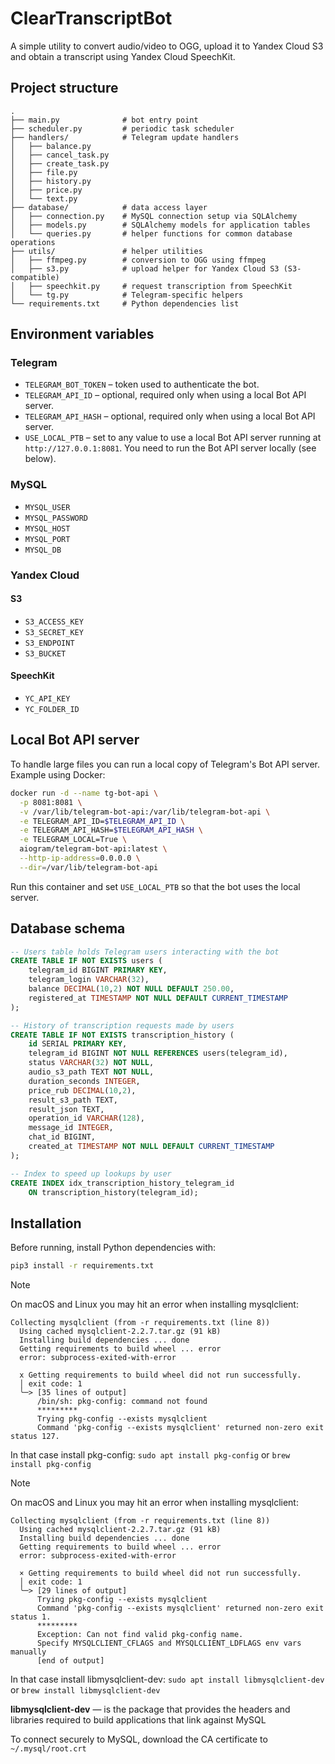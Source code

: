 # ClearTranscriptBot

A simple utility to convert audio/video to OGG, upload it to Yandex Cloud S3 and
obtain a transcript using Yandex Cloud SpeechKit.

## Project structure

```
.
├── main.py              # bot entry point
├── scheduler.py         # periodic task scheduler
├── handlers/            # Telegram update handlers
│   ├── balance.py
│   ├── cancel_task.py
│   ├── create_task.py
│   ├── file.py
│   ├── history.py
│   ├── price.py
│   └── text.py
├── database/            # data access layer
│   ├── connection.py    # MySQL connection setup via SQLAlchemy
│   ├── models.py        # SQLAlchemy models for application tables
│   └── queries.py       # helper functions for common database operations
├── utils/               # helper utilities
│   ├── ffmpeg.py        # conversion to OGG using ffmpeg
│   ├── s3.py            # upload helper for Yandex Cloud S3 (S3-compatible)
│   ├── speechkit.py     # request transcription from SpeechKit
│   └── tg.py            # Telegram-specific helpers
└── requirements.txt     # Python dependencies list
```

## Environment variables

### Telegram

- `TELEGRAM_BOT_TOKEN` – token used to authenticate the bot.
- `TELEGRAM_API_ID` – optional, required only when using a local Bot API server.
- `TELEGRAM_API_HASH` – optional, required only when using a local Bot API server.
- `USE_LOCAL_PTB` – set to any value to use a local Bot API server running at
  `http://127.0.0.1:8081`. You need to run the Bot API server locally (see
  below).

### MySQL

- `MYSQL_USER`
- `MYSQL_PASSWORD`
- `MYSQL_HOST`
- `MYSQL_PORT`
- `MYSQL_DB`

### Yandex Cloud

#### S3

- `S3_ACCESS_KEY`
- `S3_SECRET_KEY`
- `S3_ENDPOINT`
- `S3_BUCKET`

#### SpeechKit

- `YC_API_KEY`
- `YC_FOLDER_ID`

## Local Bot API server

To handle large files you can run a local copy of Telegram's Bot API server.
Example using Docker:

```bash
docker run -d --name tg-bot-api \
  -p 8081:8081 \
  -v /var/lib/telegram-bot-api:/var/lib/telegram-bot-api \
  -e TELEGRAM_API_ID=$TELEGRAM_API_ID \
  -e TELEGRAM_API_HASH=$TELEGRAM_API_HASH \
  -e TELEGRAM_LOCAL=True \
  aiogram/telegram-bot-api:latest \
  --http-ip-address=0.0.0.0 \
  --dir=/var/lib/telegram-bot-api
```

Run this container and set `USE_LOCAL_PTB` so that the bot uses the local
server.

## Database schema

```sql
-- Users table holds Telegram users interacting with the bot
CREATE TABLE IF NOT EXISTS users (
    telegram_id BIGINT PRIMARY KEY,
    telegram_login VARCHAR(32),
    balance DECIMAL(10,2) NOT NULL DEFAULT 250.00,
    registered_at TIMESTAMP NOT NULL DEFAULT CURRENT_TIMESTAMP
);

-- History of transcription requests made by users
CREATE TABLE IF NOT EXISTS transcription_history (
    id SERIAL PRIMARY KEY,
    telegram_id BIGINT NOT NULL REFERENCES users(telegram_id),
    status VARCHAR(32) NOT NULL,
    audio_s3_path TEXT NOT NULL,
    duration_seconds INTEGER,
    price_rub DECIMAL(10,2),
    result_s3_path TEXT,
    result_json TEXT,
    operation_id VARCHAR(128),
    message_id INTEGER,
    chat_id BIGINT,
    created_at TIMESTAMP NOT NULL DEFAULT CURRENT_TIMESTAMP
);

-- Index to speed up lookups by user
CREATE INDEX idx_transcription_history_telegram_id
    ON transcription_history(telegram_id);
```

## Installation

Before running, install Python dependencies with:
```bash
pip3 install -r requirements.txt
```

> [!NOTE]
> On macOS and Linux you may hit an error when installing mysqlclient:
> ```
> Collecting mysqlclient (from -r requirements.txt (line 8))
>   Using cached mysqlclient-2.2.7.tar.gz (91 kB)
>   Installing build dependencies ... done
>   Getting requirements to build wheel ... error
>   error: subprocess-exited-with-error
>
>   x Getting requirements to build wheel did not run successfully.
>   │ exit code: 1
>   ╰─> [35 lines of output]
>       /bin/sh: pkg-config: command not found
>       *********
>       Trying pkg-config --exists mysqlclient
>       Command 'pkg-config --exists mysqlclient' returned non-zero exit status 127.
> ```
>
> In that case install pkg-config: `sudo apt install pkg-config` or `brew install pkg-config`

> [!NOTE]
> On macOS and Linux you may hit an error when installing mysqlclient:
> ```
> Collecting mysqlclient (from -r requirements.txt (line 8))
>   Using cached mysqlclient-2.2.7.tar.gz (91 kB)
>   Installing build dependencies ... done
>   Getting requirements to build wheel ... error
>   error: subprocess-exited-with-error
>
>   × Getting requirements to build wheel did not run successfully.
>   │ exit code: 1
>   ╰─> [29 lines of output]
>       Trying pkg-config --exists mysqlclient
>       Command 'pkg-config --exists mysqlclient' returned non-zero exit status 1.
>       *********
>       Exception: Can not find valid pkg-config name.
>       Specify MYSQLCLIENT_CFLAGS and MYSQLCLIENT_LDFLAGS env vars manually
>       [end of output]
> ```
>
> In that case install libmysqlclient-dev: `sudo apt install libmysqlclient-dev` or `brew install libmysqlclient-dev`
>
> **libmysqlclient-dev** — is the package that provides the headers and libraries required to build applications that link against MySQL

To connect securely to MySQL, download the CA certificate to `~/.mysql/root.crt`
